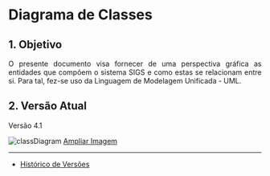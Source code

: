 # Diagrama de Classes

## 1. Objetivo

<p align="justify">O presente documento visa fornecer de uma perspectiva gráfica as entidades que compõem o sistema SIGS e como estas se relacionam entre si. Para tal, fez-se uso da Linguagem de Modelagem Unificada - UML.</p>

## 2. Versão Atual

Versão 4.1

![classDiagram](https://raw.githubusercontent.com/wiki/fga-gpp-mds/2017.1-SIGS/images/classDiagram_4.1.png)
[Ampliar Imagem](https://raw.githubusercontent.com/wiki/fga-gpp-mds/2017.1-SIGS/images/classDiagram_4.1.png)

----

* [Histórico de Versões](https://github.com/fga-gpp-mds/2017.1-SIGS/wiki/Histórico-de-Versões-do-Diagrama-de-Classe)
